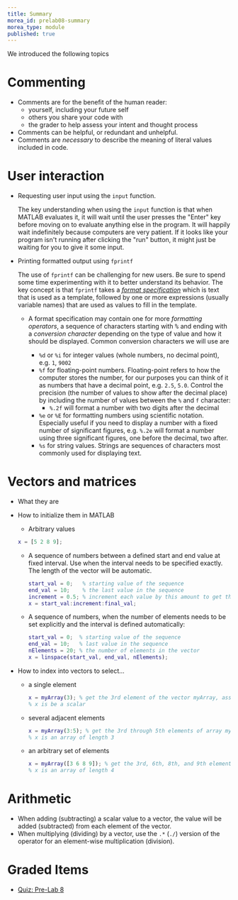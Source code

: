 ```yaml
---
title: Summary
morea_id: prelab08-summary
morea_type: module
published: true
---
```

We introduced the following topics

# Commenting

- Comments are for the benefit of the human reader:
    - yourself, including your future self
	- others you share your code with
	- the grader to help assess your intent and thought process
- Comments can be helpful, or redundant and unhelpful. 
- Comments are *necessary* to describe the meaning of literal values
  included in code.

# User interaction

- Requesting user input using the `input` function.

  The key understanding when using the `input` function is that when
  MATLAB evaluates it, it will wait until the user presses the "Enter"
  key before moving on to evaluate anything else in the program. It
  will happily wait indefinitely because computers are very patient.
  If it looks like your program isn't running after clicking the "run"
  button, it might just be waiting for you to give it some input.
  
  
- Printing formatted output using `fprintf`

  The use of `fprintf` can be challenging for new users. Be sure to
  spend some time experimenting with it to better understand its
  behavior. The key concept is that `fprintf` takes a *[format
  specification](https://www.mathworks.com/help/matlab/ref/fprintf.html#btf8xsy-1_sep_shared-formatSpec)*
  which is text that is used as a template, followed by one or more
  expressions (usually variable names) that are used as values to fill
  in the template.
  
  - A format specification may contain one for more *formatting
    operators*, a sequence of characters starting with <kbd>%</kbd>
    and ending with a *conversion character* depending on the type of
    value and how it should be displayed. Common conversion characters
    we will use are
	
	- `%d` or `%i` for integer values (whole numbers, no decimal point), e.g. `1`, `9002`
	- `%f` for floating-point numbers. Floating-point refers to how the computer stores the number, for our purposes you can think of it as numbers that have a decimal point, e.g. `2.5`, `5.0`. Control the precision (the number of values to show after the decimal place) by including the number of values between the `%` and `f` character:
	  - `%.2f` will format a number with two digits after the decimal
	- `%e` or `%E` for formatting numbers using scientific
      notation. Especially useful if you need to display a number with
      a fixed number of significant figures, e.g. `%.2e` will format a
      number using three significant figures, one before the decimal,
      two after.
	- `%s` for string values. Strings are sequences of characters most commonly used for displaying text.


# Vectors and matrices

- What they are
- How to initialize them in MATLAB
  - Arbitrary values
  
  ``` matlab
  x = [5 2 8 9];
  ```
  - A sequence of numbers between a defined start and end value at
	fixed interval. Use when the interval needs to be specified
	exactly. The length of the vector will be automatic.
	
	``` matlab
	start_val = 0;   % starting value of the sequence
	end_val = 10;    % the last value in the sequence
	increment = 0.5; % increment each value by this amount to get the next value
	x = start_val:increment:final_val;
	```
	  
  - A sequence of numbers, when the number of elements needs to be
    set explicitly and the interval is defined automatically:
	
	``` matlab
	start_val = 0;  % starting value of the sequence
	end_val = 10;   % last value in the sequence
	nElements = 20; % the number of elements in the vector
	x = linspace(start_val, end_val, nElements);
	```
	  
- How to index into vectors to select...
  - a single element
	
	``` matlab
	x = myArray(3); % get the 3rd element of the vector myArray, assign it to x
	% x is be a scalar
	```
	
  - several adjacent elements
    
	``` matlab
	x = myArray(3:5); % get the 3rd through 5th elements of array myArray, assign it to x
	% x is an array of length 3
	```
      
  - an arbitrary set of elements
    
    ``` matlab
    x = myArray([3 6 8 9]); % get the 3rd, 6th, 8th, and 9th elements of myArray, assign them to x
    % x is an array of length 4
    ```
# Arithmetic
  
- When adding (subtracting) a scalar value to a vector, the value will be added (subtracted) from each element of the vector.
- When multiplying (dividing) by a vector, use the `.*` (`./`) version
  of the operator for an element-wise multiplication (division).

# Graded Items

- [Quiz: Pre-Lab 8]({{wwwroot}}/sys.php?f=assess/main&name=prelab08_matrices)
